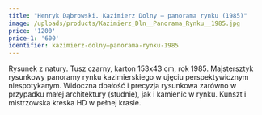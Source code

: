 ```yaml
---
title: "Henryk Dąbrowski. Kazimierz Dolny – panorama rynku (1985)"
image: /uploads/products/Kazimierz_Dln__Panorama_Rynku__1985.jpg
price: '1200'
price-1: '600'
identifier: kazimierz-dolny–panorama-rynku-1985
---
```


Rysunek z natury. Tusz czarny, karton 153x43 cm, rok 1985. Majstersztyk rysunkowy panoramy rynku kazimierskiego w ujęciu perspektywicznym niespotykanym. Widoczna dbałość i precyzja rysunkowa zarówno w przypadku małej architektury (studnie), jak i kamienic w rynku. Kunszt i mistrzowska kreska HD w pełnej krasie.